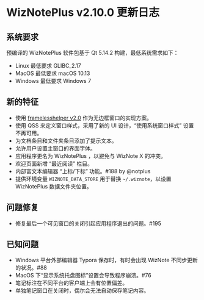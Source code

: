 # WizNotePlus v2.10.0 更新日志

## 系统要求

预编译的 WizNotePlus 软件包基于 Qt 5.14.2 构建，最低系统需求如下：

* Linux 最低要求 GLIBC_2.17
* MacOS 最低要求 macOS 10.13
* Windows 最低要求 Windows 7

## 新的特征

* 使用 [framelesshelper v2.0](https://github.com/wangwenx190/framelesshelper) 作为无边框窗口的实现方案。
* 使用 QSS 来定义窗口样式，采用了新的 UI 设计，“使用系统窗口样式” 设置不再可用。
* 为文档条目和文件夹条目添加了提示文本。
* 允许用户设置主窗口的界面字体。
* 应用程序更名为 WizNotePlus ，以避免与 WizNote X 的冲突。
* 欢迎页面新增 “最近阅读” 栏目。
* 内部富文本编辑器 “上标/下标” 功能。#188 by @notplus
* 提供环境变量 `WIZNOTE_DATA_STORE` 用于替换 `~/.wiznote`，以设置 WizNotePlus 数据文件夹位置。

## 问题修复

* 修复最后一个可见窗口的关闭引起应用程序退出的问题。#195

## 已知问题

* Windows 平台外部编辑器 Typora 保存时，有时会出现 WizNote 不同步更新的状况。#88
* MacOS 下“显示系统托盘图标”设置会导致程序崩溃。#76
* 笔记标注在不同平台的客户端上会有位置偏差。
* 单独笔记窗口在关闭时，偶尔会无法自动保存笔记内容。